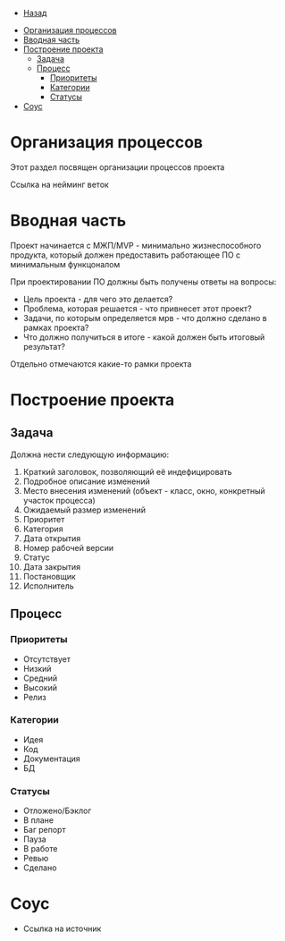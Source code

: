 * [Назад](./Readme.md)

- [Организация процессов](#организация-процессов)
- [Вводная часть](#вводная-часть)
- [Построение проекта](#построение-проекта)
  - [Задача](#задача)
  - [Процесс](#процесс)
    - [Приоритеты](#приоритеты)
    - [Категории](#категории)
    - [Статусы](#статусы)
- [Соус](#соус)

# Организация процессов

Этот раздел посвящен организации процессов проекта

Ссылка на нейминг веток

# Вводная часть

Проект начинается с МЖП/MVP - минимально жизнеспособного продукта, который должен предоставить работающее ПО с минимальным функцоналом

При проектировании ПО должны быть получены ответы на вопросы:

* Цель проекта - для чего это делается?
* Проблема, которая решается - что привнесет этот проект?
* Задачи, по которым определяется мрв - что должно сделано в рамках проекта?
* Что должно получиться в итоге - какой должен быть итоговый результат?

Отдельно отмечаются какие-то рамки проекта

# Построение проекта

## Задача

Должна нести следующую информацию:

1. Краткий заголовок, позволяющий её индефицировать
2. Подробное описание изменений
3. Место внесения изменений (объект - класс, окно, конкретный участок процесса)
4. Ожидаемый размер изменений
5. Приоритет
6. Категория
7. Дата открытия
8. Номер рабочей версии
9. Статус
10. Дата закрытия
11. Постановщик
12. Исполнитель

## Процесс

### Приоритеты

* Отсутствует
* Низкий
* Средний
* Высокий
* Релиз

### Категории

* Идея
* Код
* Документация
* БД

### Статусы

* Отложено/Бэклог
* В плане
* Баг репорт
* Пауза
* В работе
* Ревью
* Сделано

# Соус

* Ссылка на источник

